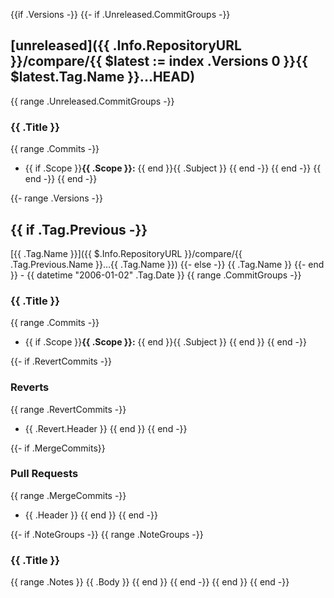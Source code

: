 {{if .Versions -}}
{{- if .Unreleased.CommitGroups -}}
<a name="unreleased"></a>
## [unreleased]({{ .Info.RepositoryURL }}/compare/{{ $latest := index .Versions 0 }}{{ $latest.Tag.Name }}...HEAD)

{{ range .Unreleased.CommitGroups -}}
### {{ .Title }}
{{ range .Commits -}}
- {{ if .Scope }}**{{ .Scope }}:** {{ end }}{{ .Subject }}
{{ end -}}
{{ end -}}
{{ end -}}
{{ end -}}

{{- range .Versions -}}
<a name="{{ .Tag.Name }}"></a>
## {{ if .Tag.Previous -}}
[{{ .Tag.Name }}]({{ $.Info.RepositoryURL }}/compare/{{ .Tag.Previous.Name }}...{{ .Tag.Name }})
{{- else -}}
{{ .Tag.Name }}
{{- end }} - {{ datetime "2006-01-02" .Tag.Date }}
{{ range .CommitGroups -}}
### {{ .Title }}
{{ range .Commits -}}
- {{ if .Scope }}**{{ .Scope }}:** {{ end }}{{ .Subject }}
{{ end }}
{{ end -}}

{{- if .RevertCommits -}}
### Reverts
{{ range .RevertCommits -}}
- {{ .Revert.Header }}
{{ end }}
{{ end -}}

{{- if .MergeCommits}}
### Pull Requests
{{ range .MergeCommits -}}
- {{ .Header }}
{{ end }}
{{ end -}}

{{- if .NoteGroups -}}
{{ range .NoteGroups -}}
### {{ .Title }}
{{ range .Notes }}
{{ .Body }}
{{ end }}
{{ end -}}
{{ end }}
{{ end -}}